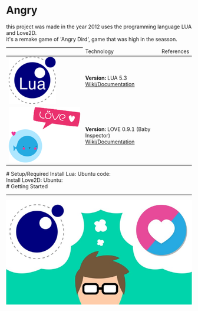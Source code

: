 # Angry
this project was made in the year 2012 uses the programming language LUA and Love2D. 
<br/>
it's a remake game of 'Angry Dird', game that was high in the seasson.
<table>
	<thead>
		<th>
			<td>Technology</td>
			<td>References</td>
		</th>		
	</thead>
	<tbody>
		<tr>
			<td>
				<img src="img/lua_logo.png"/>
			</td>
			<td>
				<b>Version:</b> LUA 5.3
				<br/>
				<a href="https://www.lua.org/docs.html" target="_blank">Wiki/Documentation</a>
			</td>
		</tr>
		<tr>
			<td>
				<img src="img/love_logo.png"/>
			</td>
			<td>
				<b>Version:</b> LOVE 0.9.1 (Baby Inspector)
				<br/>
				<a href="https://love2d.org/wiki/Main_Page" target="_blank">Wiki/Documentation</a>
			</td>
		</tr>
	</tbody>
</table>
# Setup/Required
Install Lua:
Ubuntu code: <code></code>
<br/>
Install Love2D:
Ubuntu: <code></code>
<br/>
# Getting Started
<br/>
<hr>
<img src="img/footer_references.jpg">